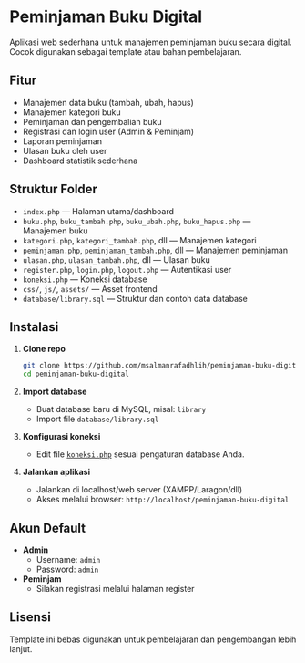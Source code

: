 # Peminjaman Buku Digital

Aplikasi web sederhana untuk manajemen peminjaman buku secara digital. Cocok digunakan sebagai template atau bahan pembelajaran.

## Fitur

- Manajemen data buku (tambah, ubah, hapus)
- Manajemen kategori buku
- Peminjaman dan pengembalian buku
- Registrasi dan login user (Admin & Peminjam)
- Laporan peminjaman
- Ulasan buku oleh user
- Dashboard statistik sederhana

## Struktur Folder

- `index.php` — Halaman utama/dashboard
- `buku.php`, `buku_tambah.php`, `buku_ubah.php`, `buku_hapus.php` — Manajemen buku
- `kategori.php`, `kategori_tambah.php`, dll — Manajemen kategori
- `peminjaman.php`, `peminjaman_tambah.php`, dll — Manajemen peminjaman
- `ulasan.php`, `ulasan_tambah.php`, dll — Ulasan buku
- `register.php`, `login.php`, `logout.php` — Autentikasi user
- `koneksi.php` — Koneksi database
- `css/`, `js/`, `assets/` — Asset frontend
- `database/library.sql` — Struktur dan contoh data database

## Instalasi

1. **Clone repo**
    ```sh
    git clone https://github.com/msalmanrafadhlih/peminjaman-buku-digital.git
    cd peminjaman-buku-digital
    ```

2. **Import database**
    - Buat database baru di MySQL, misal: `library`
    - Import file `database/library.sql`

3. **Konfigurasi koneksi**
    - Edit file [`koneksi.php`](koneksi.php) sesuai pengaturan database Anda.

4. **Jalankan aplikasi**
    - Jalankan di localhost/web server (XAMPP/Laragon/dll)
    - Akses melalui browser: `http://localhost/peminjaman-buku-digital`

## Akun Default

- **Admin**
    - Username: `admin`
    - Password: `admin`
- **Peminjam**
    - Silakan registrasi melalui halaman register

## Lisensi

Template ini bebas digunakan untuk pembelajaran dan pengembangan lebih lanjut.
